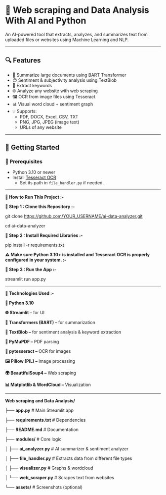# 🧠 Web scraping and Data Analysis With AI and Python

An AI-powered tool that extracts, analyzes, and summarizes text from uploaded files or websites using Machine Learning and NLP.

---

## 🔍 Features

- 📄 Summarize large documents using BART Transformer
- 😊 Sentiment & subjectivity analysis using TextBlob
- 🔑 Extract keywords
- 🌐 Analyze any website with web scraping
- 🖼️ OCR from image files using Tesseract
- 📊 Visual word cloud + sentiment graph
- 💡 Supports:
  - PDF, DOCX, Excel, CSV, TXT
  - PNG, JPG, JPEG (image text)
  - URLs of any website

---

## 🚀 Getting Started

### 🔧 Prerequisites

- Python 3.10 or newer
- Install [Tesseract OCR](https://github.com/tesseract-ocr/tesseract)
  - Set its path in `file_handler.py` if needed.
    
---

**🚀 How to Run This Project :-**

**🔹 Step 1 : Clone this Repository :-**

git clone https://github.com/YOUR_USERNAME/ai-data-analyzer.git

cd ai-data-analyzer

**🔹 Step 2 : Install Required Libraries :-**

pip install -r requirements.txt

**⚠️ Make sure Python 3.10+ is installed and Tesseract OCR is properly configured in your system. :-**

**🔹 Step 3 : Run the App :-**

streamlit run app.py

---

**🔹 Technologies Used :-**

**🐍 Python 3.10**

**🌐 Streamlit –** for UI

**🤖 Transformers (BART) –** for summarization

**💬 TextBlob –** for sentiment analysis & keyword extraction

**📄 PyMuPDF –** PDF parsing

**🧠 pytesseract –** OCR for images

**🖼️ Pillow (PIL) –** Image processing

**🌍 BeautifulSoup4 –** Web scraping

**📊 Matplotlib & WordCloud –** Visualization

---

**Web scraping and Data Analysis/**

├── **app.py**                       # Main Streamlit app

├── **requirements.txt**             # Dependencies

├── **README.md**                    # Documentation

├── **modules/**                     # Core logic

│   ├── **ai_analyzer.py**           # AI summarizer & sentiment analyzer

│   ├── **file_handler.py**          # Extracts data from different file types

│   ├── **visualizer.py**            # Graphs & wordcloud

│   └── **web_scraper.py**           # Scrapes text from websites

└── **assets/**                      # Screenshots (optional)


